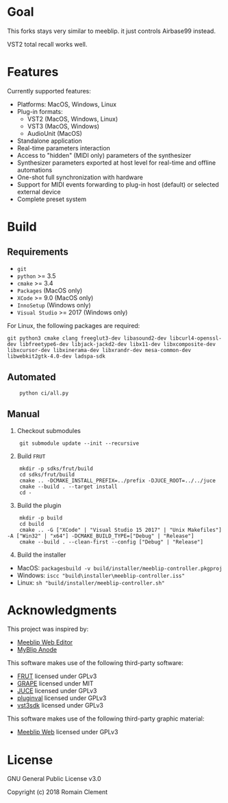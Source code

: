 # Goal

This forks stays very similar to meeblip. it just controls Airbase99 instead.

VST2 total recall works well.

# Features

Currently supported features:

- Platforms: MacOS, Windows, Linux
- Plug-in formats:
    - VST2 (MacOS, Windows, Linux)
    - VST3 (MacOS, Windows)
    - AudioUnit (MacOS)
- Standalone application
- Real-time parameters interaction
- Access to "hidden" (MIDI only) parameters of the synthesizer
- Synthesizer parameters exported at host level for real-time and offline automations
- One-shot full synchronization with hardware
- Support for MIDI events forwarding to plug-in host (default) or selected external device
- Complete preset system


# Build

## Requirements

- `git`
- `python` >= 3.5
- `cmake` >= 3.4
- `Packages` (MacOS only)
- `XCode` >= 9.0 (MacOS only)
- `InnoSetup` (Windows only)
- `Visual Studio` >= 2017 (Windows only)

For Linux, the following packages are required:

```
git python3 cmake clang freeglut3-dev libasound2-dev libcurl4-openssl-dev libfreetype6-dev libjack-jackd2-dev libx11-dev libxcomposite-dev libxcursor-dev libxinerama-dev libxrandr-dev mesa-common-dev libwebkit2gtk-4.0-dev ladspa-sdk
```

## Automated

```
    python ci/all.py
```

## Manual

1. Checkout submodules

```
    git submodule update --init --recursive
```

2. Build `FRUT`

```
    mkdir -p sdks/frut/build
    cd sdks/frut/build
    cmake .. -DCMAKE_INSTALL_PREFIX=../prefix -DJUCE_ROOT=../../juce
    cmake --build . --target install
    cd -
```

3. Build the plugin

```
    mkdir -p build
    cd build
    cmake .. -G ["XCode" | "Visual Studio 15 2017" | "Unix Makefiles"] -A ["Win32" | "x64"] -DCMAKE_BUILD_TYPE=["Debug" | "Release"]
    cmake --build . --clean-first --config ["Debug" | "Release"]
```

4. Build the installer

- MacOS: `packagesbuild -v build/installer/meeblip-controller.pkgproj`
- Windows: `iscc "build\installer\meeblip-controller.iss"`
- Linux: `sh "build/installer/meeblip-controller.sh"`


# Acknowledgments

This project was inspired by:

- [Meeblip Web Editor](https://editor.meeblip.com)
- [MyBlip Anode](http://www.dr-midik.fr/site/index.php?post/ticket_MyBlip-anode_2014-04-28)

This software makes use of the following third-party software:

- [FRUT](https://github.com/McMartin/FRUT) licensed under GPLv3
- [GRAPE](https://github.com/rclement/grape) licensed under MIT
- [JUCE](https://github.com/WeAreROLI/JUCE) licensed under GPLv3
- [pluginval](https://github.com/Tracktion/pluginval) licensed under GPLv3
- [vst3sdk](https://github.com/steinbergmedia/vst3sdk) licensed under GPLv3

This software makes use of the following third-party graphic material:

- [Meeblip Web](https://github.com/MeeBlip/meeblip-web) licensed under GPLv3


# License

GNU General Public License v3.0

Copyright (c) 2018 Romain Clement

